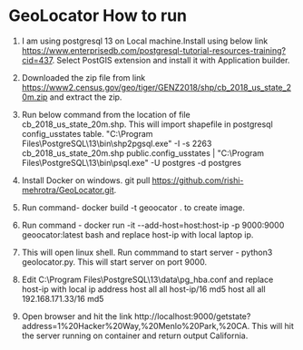 # GeoLocator How to run

1. I am using postgresql 13 on Local machine.Install using below link https://www.enterprisedb.com/postgresql-tutorial-resources-training?cid=437. Select PostGIS extension and install it with Application builder.
2. Downloaded the zip file from link https://www2.census.gov/geo/tiger/GENZ2018/shp/cb_2018_us_state_20m.zip and extract the zip.
3. Run below command from the location of file cb_2018_us_state_20m.shp. This will import shapefile in postgresql config_usstates table.
"C:\Program Files\PostgreSQL\13\bin\shp2pgsql.exe" -I -s 2263 cb_2018_us_state_20m.shp public.config_usstates | "C:\Program Files\PostgreSQL\13\bin\psql.exe" -U postgres -d postgres
5. Install Docker on windows. git pull https://github.com/rishi-mehrotra/GeoLocator.git.
6. Run command-  docker build -t geoocator . to create image.
7. Run command -  docker run -it --add-host=host:host-ip -p 9000:9000 geoocator:latest bash and replace host-ip with local laptop ip.
8.  This will open linux shell. Run commmand to start server -  python3 geolocator.py. This will start server on port 9000.
9.  Edit C:\Program Files\PostgreSQL\13\data\pg_hba.conf and replace host-ip with local ip address
                   host	all	            all	            host-ip/16	        md5
                   host	all	            all	            192.168.171.33/16	        md5
  
10. Open browser and hit the link http://localhost:9000/getstate?address=1%20Hacker%20Way,%20Menlo%20Park,%20CA. This will hit the server running on container and return output California.
